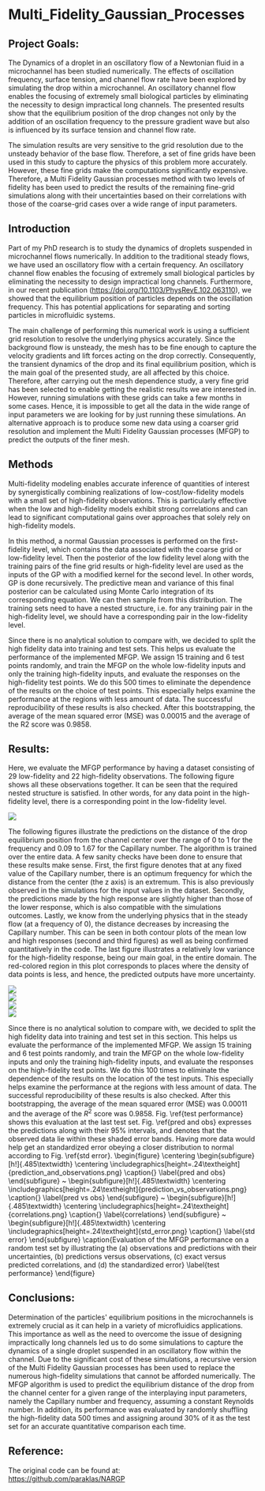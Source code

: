 # Multi_Fidelity_Gaussian_Processes
## Project Goals:
The Dynamics of a droplet in an oscillatory flow of a Newtonian fluid in a microchannel has been studied numerically. The effects of oscillation frequency, surface tension, and channel flow rate have been explored by simulating the drop within a microchannel. An oscillatory channel flow enables the focusing of extremely small biological particles by eliminating the necessity to design impractical long channels. The presented results show that the equilibrium position of the drop changes not only by the addition of an oscillation frequency to the pressure gradient wave but also is influenced by its surface tension and channel flow rate. <br>

The simulation results are very sensitive to the grid resolution due to the unsteady behavior of the base flow. Therefore, a set of fine grids have been used in this study to capture the physics of this problem more accurately. However, these fine grids make the computations significantly expensive. Therefore, a Multi Fidelity Gaussian processes method with two levels of fidelity has been used to predict the results of the remaining fine-grid simulations along with their uncertainties based on their correlations with those of the coarse-grid cases over a wide range of input parameters. 

## Introduction
Part of my PhD research is to study the dynamics of droplets suspended in microchannel flows numerically. In addition to the traditional steady flows, we have used an oscillatory flow with a certain frequency. An oscillatory channel flow enables the focusing of extremely small biological particles by eliminating the necessity to design impractical long channels. Furthermore, in our recent publication (https://doi.org/10.1103/PhysRevE.102.063110), we showed that the equilibrium position of particles depends on the oscillation frequency. This has potential applications for separating and sorting particles in microfluidic systems. <br>

The main challenge of performing this numerical work is using a sufficient grid resolution to resolve the underlying physics accurately. Since the background flow is unsteady, the mesh has to be fine enough to capture the velocity gradients and lift forces acting on the drop correctly. Consequently, the transient dynamics of the drop and its final equilibrium position, which is the main goal of the presented study, are all affected by this choice. Therefore, after carrying out the mesh dependence study, a very fine grid has been selected to enable getting the realistic results we are interested in. However, running simulations with these grids can take a few months in some cases. Hence, it is impossible to get all the data in the wide range of input parameters we are looking for by just running these simulations. An alternative approach is to produce some new data using a coarser grid resolution and implement the Multi Fidelity Gaussian processes (MFGP) to predict the outputs of the finer mesh.


## Methods
Multi-fidelity modeling enables accurate inference of quantities of interest by synergistically combining realizations of low-cost/low-fidelity models with a small set of high-fidelity observations. This is particularly effective when the low and high-fidelity models exhibit strong correlations and can lead to significant computational gains over approaches that solely rely on high-fidelity models. <br>

In this method, a normal Gaussian processes is performed on the first-fidelity level, which contains the data associated with the coarse grid or low-fidelity level. Then the posterior of the low fidelity level along with the training pairs of the fine grid results or high-fidelity level are used as the inputs of the GP with a modified kernel for the second level. In other words, GP is done recursively. The predictive mean and variance of this final posterior can be calculated using Monte Carlo integration of its corresponding equation. We can then sample from this distribution. The training sets need to have a nested structure, i.e. for any training pair in the high-fidelity level, we should have a corresponding pair in the low-fidelity level. <br>

Since there is no analytical solution to compare with, we decided to split the high fidelity data into training and test sets. This helps us evaluate the performance of the implemented MFGP. We assign 15 training and 6 test points randomly, and train the MFGP on the whole low-fidelity inputs and only the training high-fidelity inputs, and evaluate the responses on the high-fidelity test points. We do this 500 times to eliminate the dependence of the results on the choice of test points. This especially helps examine the performance at the regions with less amount of data. The successful reproducibility of these results is also checked. After this bootstrapping, the average of the mean squared error (MSE) was 0.00015 and the average of the R2 score was 0.9858.


## Results:
Here, we evaluate the MFGP performance by having a dataset consisting of 29 low-fidelity and 22 high-fidelity observations. The following figure shows all these observations together. It can be seen that the required nested structure is satisfied. In other words, for any data point in the high-fidelity level, there is a corresponding point in the low-fidelity level. <br>

<img src="https://github.com/alilafzi/Multi_Fidelity_Gaussian_Processes/blob/main/images/observations.png"> <br>

The following figures illustrate the predictions on the distance of the drop equilibrium position from the channel center over the range of 0 to 1 for the frequency and 0.09 to 1.67 for the Capillary number. The algorithm is trained over the entire data. A few sanity checks have been done to ensure that these results make sense. First, the first figure denotes that at any fixed value of the Capillary number, there is an optimum frequency for which the distance from the center (the z axis) is an extremum. This is also previously observed in the simulations for the input values in the dataset. Secondly, the predictions made by the high response are slightly higher than those of the lower response, which is also compatible with the simulations outcomes. Lastly, we know from the underlying physics that in the steady flow (at a frequency of 0), the distance decreases by increasing the Capillary number. This can be seen in both contour plots of the mean low and high responses (second and third figures) as well as being confirmed quantitatively in the code. The last figure illustrates a relatively low variance for the high-fidelity response, being our main goal, in the entire domain. The red-colored region in this plot corresponds to places where the density of data points is less, and hence, the predicted outputs have more uncertainty. <br>

<img src="https://github.com/alilafzi/Multi_Fidelity_Gaussian_Processes/blob/main/images/surface_plot.png"> <br>
<img src="https://github.com/alilafzi/Multi_Fidelity_Gaussian_Processes/blob/main/images/mean_low_response.png"> <br>
<img src="https://github.com/alilafzi/Multi_Fidelity_Gaussian_Processes/blob/main/images/mean_high_response.png"> <br>
<img src="https://github.com/alilafzi/Multi_Fidelity_Gaussian_Processes/blob/main/images/variance_high_fidelity.png"> <br>

Since there is no analytical solution to compare with, we decided to split the high fidelity data into training and test set in this section. This helps us evaluate the performance of the implemented MFGP. We assign 15 training and 6 test points randomly, and train the MFGP on the whole low-fidelity inputs and only the training high-fidelity inputs, and evaluate the responses on the high-fidelity test points. We do this 100 times to eliminate the dependence of the results on the location of the test inputs. This especially helps examine the performance at the regions with less amount of data. The successful reproducibility of these results is also checked. After this bootstrapping, the average of the mean squared error (MSE) was 0.00011 and the average of the $R^2$ score was 0.9858. Fig. \ref{test performance} shows this evaluation at the last test set. Fig. \ref{pred and obs} expresses the predictions along with their 95\% intervals, and denotes that the observed data lie within these shaded error bands. Having more data would help get an standardized error obeying a closer distribution to normal according to Fig. \ref{std error}.
\begin{figure}
\centering
  \begin{subfigure}[h!]{.485\textwidth}
  \centering
  \includegraphics[height=.24\textheight]{prediction_and_observations.png}
  \caption{}
  \label{pred and obs}
  \end{subfigure}
  ~
  \begin{subfigure}[h!]{.485\textwidth}
  \centering
  \includegraphics[height=.24\textheight]{prediction_vs_observations.png}
  \caption{}
  \label{pred vs obs}
  \end{subfigure}
  ~
  \begin{subfigure}[h!]{.485\textwidth}
  \centering
  \includegraphics[height=.24\textheight]{correlations.png}
  \caption{}
  \label{correlations}
  \end{subfigure}
  ~
  \begin{subfigure}[h!]{.485\textwidth}
  \centering
  \includegraphics[height=.24\textheight]{std_error.png}
  \caption{}
  \label{std error}
  \end{subfigure}
   \caption{Evaluation of the MFGP performance on a random test set by illustrating the (a) observations and predictions with their uncertainties, (b) predictions versus observations, (c) exact versus predicted correlations, and (d) the standardized error}
     \label{test performance}
\end{figure}



## Conclusions:
Determination of the particles' equilibrium positions in the microchannels is extremely crucial as it can help in a variety of microfluidics applications. This importance as well as the need to overcome the issue of designing impractically long channels led us to do some simulations to capture the dynamics of a single droplet suspended in an oscillatory flow within the channel. Due to the significant cost of these simulations, a recursive version of the Multi Fidelity Gaussian processes has been used to replace the numerous high-fidelity simulations that cannot be afforded numerically. The MFGP algorithm is used to predict the equilibrium distance of the drop from the channel center for a given range of the interplaying input parameters, namely the Capillary number and frequency, assuming a constant Reynolds number. In addition, its performance was evaluated by randomly shuffling the high-fidelity data 500 times and assigning around 30% of it as the test set for an accurate quantitative comparison each time. 

## Reference:
The original code can be found at: <br>
https://github.com/paraklas/NARGP
